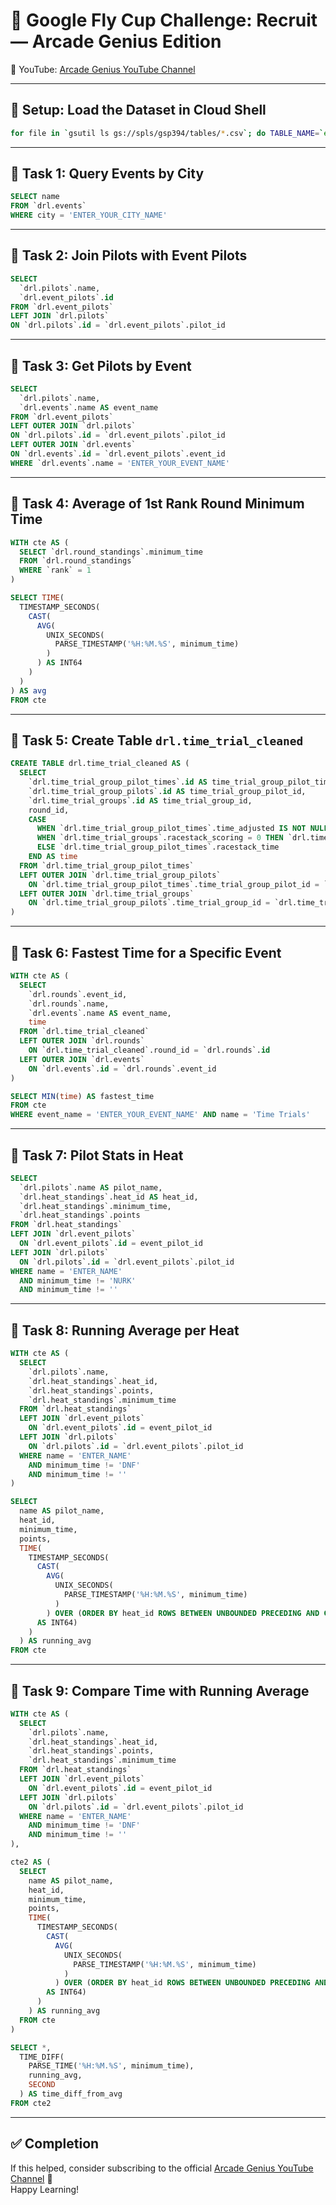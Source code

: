 # 🏁 Google Fly Cup Challenge: Recruit — Arcade Genius Edition

🔗 YouTube: [Arcade Genius YouTube Channel](https://www.youtube.com/@ArcadeGenius-z1)

---

## 🚀 Setup: Load the Dataset in Cloud Shell

```bash
for file in `gsutil ls gs://spls/gsp394/tables/*.csv`; do TABLE_NAME=`echo $file | cut -d '/' -f6 | cut -d '.' -f1`; bq load --autodetect --source_format=CSV --replace=true drl.$TABLE_NAME $file; done
```

---

## 🧩 Task 1: Query Events by City

```sql
SELECT name 
FROM `drl.events` 
WHERE city = 'ENTER_YOUR_CITY_NAME'
```

---

## 🧩 Task 2: Join Pilots with Event Pilots

```sql
SELECT 
  `drl.pilots`.name, 
  `drl.event_pilots`.id 
FROM `drl.event_pilots` 
LEFT JOIN `drl.pilots` 
ON `drl.pilots`.id = `drl.event_pilots`.pilot_id
```

---

## 🧩 Task 3: Get Pilots by Event

```sql
SELECT 
  `drl.pilots`.name, 
  `drl.events`.name AS event_name 
FROM `drl.event_pilots` 
LEFT OUTER JOIN `drl.pilots` 
ON `drl.pilots`.id = `drl.event_pilots`.pilot_id 
LEFT OUTER JOIN `drl.events` 
ON `drl.events`.id = `drl.event_pilots`.event_id 
WHERE `drl.events`.name = 'ENTER_YOUR_EVENT_NAME'
```

---

## 🧩 Task 4: Average of 1st Rank Round Minimum Time

```sql
WITH cte AS (
  SELECT `drl.round_standings`.minimum_time 
  FROM `drl.round_standings` 
  WHERE `rank` = 1
)

SELECT TIME(
  TIMESTAMP_SECONDS(
    CAST(
      AVG(
        UNIX_SECONDS(
          PARSE_TIMESTAMP('%H:%M.%S', minimum_time)
        )
      ) AS INT64
    )
  )
) AS avg 
FROM cte
```

---

## 🧩 Task 5: Create Table `drl.time_trial_cleaned`

```sql
CREATE TABLE drl.time_trial_cleaned AS (
  SELECT
    `drl.time_trial_group_pilot_times`.id AS time_trial_group_pilot_times_id,
    `drl.time_trial_group_pilots`.id AS time_trial_group_pilot_id,
    `drl.time_trial_groups`.id AS time_trial_group_id,
    round_id,
    CASE
      WHEN `drl.time_trial_group_pilot_times`.time_adjusted IS NOT NULL THEN `drl.time_trial_group_pilot_times`.time_adjusted
      WHEN `drl.time_trial_groups`.racestack_scoring = 0 THEN `drl.time_trial_group_pilot_times`.time
      ELSE `drl.time_trial_group_pilot_times`.racestack_time
    END AS time
  FROM `drl.time_trial_group_pilot_times` 
  LEFT OUTER JOIN `drl.time_trial_group_pilots` 
    ON `drl.time_trial_group_pilot_times`.time_trial_group_pilot_id = `drl.time_trial_group_pilots`.id 
  LEFT OUTER JOIN `drl.time_trial_groups` 
    ON `drl.time_trial_group_pilots`.time_trial_group_id = `drl.time_trial_groups`.id
)
```

---

## 🧩 Task 6: Fastest Time for a Specific Event

```sql
WITH cte AS (
  SELECT
    `drl.rounds`.event_id,
    `drl.rounds`.name,
    `drl.events`.name AS event_name,
    time
  FROM `drl.time_trial_cleaned`
  LEFT OUTER JOIN `drl.rounds` 
    ON `drl.time_trial_cleaned`.round_id = `drl.rounds`.id
  LEFT OUTER JOIN `drl.events` 
    ON `drl.events`.id = `drl.rounds`.event_id
)

SELECT MIN(time) AS fastest_time 
FROM cte 
WHERE event_name = 'ENTER_YOUR_EVENT_NAME' AND name = 'Time Trials'
```

---

## 🧩 Task 7: Pilot Stats in Heat

```sql
SELECT
  `drl.pilots`.name AS pilot_name,
  `drl.heat_standings`.heat_id AS heat_id,
  `drl.heat_standings`.minimum_time,
  `drl.heat_standings`.points
FROM `drl.heat_standings`
LEFT JOIN `drl.event_pilots` 
  ON `drl.event_pilots`.id = event_pilot_id
LEFT JOIN `drl.pilots` 
  ON `drl.pilots`.id = `drl.event_pilots`.pilot_id
WHERE name = 'ENTER_NAME'
  AND minimum_time != 'NURK'
  AND minimum_time != ''
```

---

## 🧩 Task 8: Running Average per Heat

```sql
WITH cte AS (
  SELECT 
    `drl.pilots`.name, 
    `drl.heat_standings`.heat_id, 
    `drl.heat_standings`.points, 
    `drl.heat_standings`.minimum_time
  FROM `drl.heat_standings`
  LEFT JOIN `drl.event_pilots` 
    ON `drl.event_pilots`.id = event_pilot_id
  LEFT JOIN `drl.pilots` 
    ON `drl.pilots`.id = `drl.event_pilots`.pilot_id
  WHERE name = 'ENTER_NAME' 
    AND minimum_time != 'DNF' 
    AND minimum_time != ''
)

SELECT
  name AS pilot_name,
  heat_id,
  minimum_time,
  points,
  TIME(
    TIMESTAMP_SECONDS(
      CAST(
        AVG(
          UNIX_SECONDS(
            PARSE_TIMESTAMP('%H:%M.%S', minimum_time)
          )
        ) OVER (ORDER BY heat_id ROWS BETWEEN UNBOUNDED PRECEDING AND CURRENT ROW)
      AS INT64)
    )
  ) AS running_avg
FROM cte
```

---

## 🧩 Task 9: Compare Time with Running Average

```sql
WITH cte AS (
  SELECT 
    `drl.pilots`.name, 
    `drl.heat_standings`.heat_id, 
    `drl.heat_standings`.points, 
    `drl.heat_standings`.minimum_time
  FROM `drl.heat_standings`
  LEFT JOIN `drl.event_pilots` 
    ON `drl.event_pilots`.id = event_pilot_id
  LEFT JOIN `drl.pilots` 
    ON `drl.pilots`.id = `drl.event_pilots`.pilot_id
  WHERE name = 'ENTER_NAME' 
    AND minimum_time != 'DNF' 
    AND minimum_time != ''
),

cte2 AS (
  SELECT 
    name AS pilot_name, 
    heat_id, 
    minimum_time, 
    points, 
    TIME(
      TIMESTAMP_SECONDS(
        CAST(
          AVG(
            UNIX_SECONDS(
              PARSE_TIMESTAMP('%H:%M.%S', minimum_time)
            )
          ) OVER (ORDER BY heat_id ROWS BETWEEN UNBOUNDED PRECEDING AND CURRENT ROW)
        AS INT64)
      )
    ) AS running_avg 
  FROM cte
)

SELECT *,
  TIME_DIFF(
    PARSE_TIME('%H:%M.%S', minimum_time), 
    running_avg, 
    SECOND
  ) AS time_diff_from_avg 
FROM cte2
```

---

## ✅ Completion

If this helped, consider subscribing to the official [Arcade Genius YouTube Channel](https://www.youtube.com/@ArcadeGenius-z1) 🚀  
Happy Learning!